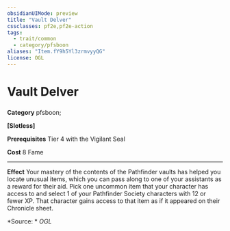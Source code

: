 ```yaml
---
obsidianUIMode: preview
title: "Vault Delver"
cssclasses: pf2e,pf2e-action
tags:
  - trait/common
  - category/pfsboon
aliases: "Item.fY9h5Yl3zrmvyyQG"
license: OGL
---
```

# Vault Delver

### 

**Category** pfsboon; 




**\[Slotless\]**

**Prerequisites** Tier 4 with the Vigilant Seal

**Cost** 8 Fame

* * *

**Effect** Your mastery of the contents of the Pathfinder vaults has helped you locate unusual items, which you can pass along to one of your assistants as a reward for their aid. Pick one uncommon item that your character has access to and select 1 of your Pathfinder Society characters with 12 or fewer XP. That character gains access to that item as if it appeared on their Chronicle sheet.

*Source: *
*OGL*